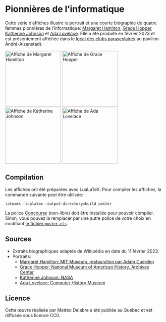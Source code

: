 <!-- vim: set spelllang=fr: -->
# Pionnières de l’informatique

Cette série d’affiches illustre le portrait et une courte biographie de quatre femmes pionnières de l’informatique:
[Margaret Hamilton](https://en.wikipedia.org/wiki/Margaret_Hamilton_(software_engineer)),
[Grace Hopper](https://en.wikipedia.org/wiki/Grace_Hopper),
[Katherine Johnson](https://en.wikipedia.org/wiki/Katherine_Johnson)
et [Ada Lovelace](https://en.wikipedia.org/wiki/Ada_Lovelace).
Elle a été produite en février 2023 et est présentement affichée dans le [local des clubs parascolaires](https://wiki.aediroum.ca/wiki/Local_des_clubs_parascolaires) au pavillon André-Aisenstadt.

<a href="https://wiki.aediroum.ca/images/4/47/Affiche-Pionni%C3%A8res-Hamilton.jpg" target="_blank"><img alt="Affiche de Margaret Hamilton" src="https://wiki.aediroum.ca/images/4/47/Affiche-Pionni%C3%A8res-Hamilton.jpg" width="180"></a>
<a href="https://wiki.aediroum.ca/images/5/52/Affiche-Pionni%C3%A8res-Hopper.jpg" target="_blank"><img alt="Affiche de Grace Hopper" src="https://wiki.aediroum.ca/images/5/52/Affiche-Pionni%C3%A8res-Hopper.jpg" width="180"></a>
<a href="https://wiki.aediroum.ca/images/1/1f/Affiche-Pionni%C3%A8res-Johnson.jpg" target="_blank"><img alt="Affiche de Katherine Johnson" src="https://wiki.aediroum.ca/images/1/1f/Affiche-Pionni%C3%A8res-Johnson.jpg" width="180"></a>
<a href="https://wiki.aediroum.ca/images/7/70/Affiche-Pionni%C3%A8res-Lovelace.jpg" target="_blank"><img alt="Affiche de Ada Lovelace" src="https://wiki.aediroum.ca/images/7/70/Affiche-Pionni%C3%A8res-Lovelace.jpg" width="180"></a>

## Compilation

Les affiches ont été préparées avec LuaLaTeX.
Pour compiler les affiches, la commande suivante peut être utilisée:

```console
latexmk -lualatex -output-directory=build poster
```

La police [Concourse](https://mbtype.com/fonts/concourse/) (non-libre) doit être installée pour pouvoir compiler.
Sinon, vous pouvez la remplacer par une autre police de votre choix en modifiant [le fichier `poster.cls`](poster.cls).

## Sources

* Extraits biographiques adaptés de Wikipédia en date du 11 février 2023.
* Portraits:
    - [Margaret Hamilton: MIT Museum, restauration par Adam Cuerden](https://commons.wikimedia.org/wiki/File:Margaret_Hamilton_-_restoration.jpg)
    - [Grace Hopper: National Museum of American History, Archives Center](https://edan.si.edu/slideshow/viewer/?eadrefid=NMAH.AC.0324_ref162)
    - [Katherine Johnson: NASA](https://www.nasa.gov/langley/100/launching-the-space-race-katherine-johnson)
    - [Ada Lovelace: Computer History Museum](https://www.computerhistory.org/collections/catalog/102622933)

## Licence

Cette œuvre réalisée par Mattéo Delabre a été publiée au Québec et est diffusée sous licence CC0.

